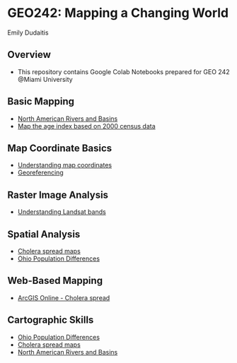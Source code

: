 # GEO242: Mapping a Changing World 
Emily Dudaitis

## Overview
- This repository contains Google Colab Notebooks prepared for GEO 242 @Miami University

## Basic Mapping

- [North American Rivers and Basins](https://colab.research.google.com/drive/1IQNRXijBQkcTYD15o7sS1OKaVGHWVD5G?usp=drive_link)
- [Map the age index based on 2000 census data](https://colab.research.google.com/drive/1-4nEGQeY_QVW0HydfPV3Ct-5iO_EwNlj?usp=drive_link)

## Map Coordinate Basics

- [Understanding map coordinates](https://github.com/edudaitis/gis-project-portfolio-geo242/blob/main/map-coordinate-basics/GEO242_9_9_In_Class_Exercise_Lat_Long_Calc.ipynb)
- [Georeferencing](https://colab.research.google.com/drive/1uI06zZS4sWYP6_CexYZQzMbnyT3hrUju?usp=sharing)

## Raster Image Analysis

- [Understanding Landsat bands](https://github.com/edudaitis/gis-project-portfolio-geo242/blob/main/map-coordinate-basics/GEO242_9_9_In_Class_Exercise_Lat_Long_Calc.ipynb)

## Spatial Analysis
- [Cholera spread maps](https://github.com/edudaitis/gis-project-portfolio-geo242/blob/main/map-coordinate-basics/GEO242_9_9_In_Class_Exercise_Lat_Long_Calc.ipynb)
- [Ohio Population Differences](https://colab.research.google.com/drive/1wm8gng0265jxfmcbZL6d6RK86n-UIQ-2?usp=sharing)

## Web-Based Mapping
- [ArcGIS Online - Cholera spread](https://miamioh.maps.arcgis.com/apps/mapviewer/index.html?webmap=01d829bc521e4ea09256c2ca4862a2b7)

## Cartographic Skills
- [Ohio Population Differences](https://colab.research.google.com/drive/1wm8gng0265jxfmcbZL6d6RK86n-UIQ-2?usp=sharing)
- [Cholera spread maps](https://github.com/edudaitis/gis-project-portfolio-geo242/blob/main/map-coordinate-basics/GEO242_9_9_In_Class_Exercise_Lat_Long_Calc.ipynb)
- [North American Rivers and Basins](https://colab.research.google.com/drive/1IQNRXijBQkcTYD15o7sS1OKaVGHWVD5G?usp=drive_link)

```


